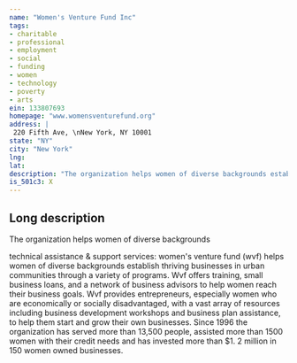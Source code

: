 ```yaml
---
name: "Women's Venture Fund Inc"
tags:
- charitable
- professional
- employment
- social
- funding
- women
- technology
- poverty
- arts
ein: 133807693
homepage: "www.womensventurefund.org"
address: |
 220 Fifth Ave, \nNew York, NY 10001
state: "NY"
city: "New York"
lng: 
lat: 
description: "The organization helps women of diverse backgrounds establish thriving businesses in urban communities. Wvf offers training,small business loans, technical assistance and a network of business advisors to help women reach their goals. "
is_501c3: X
---
```


## Long description

The organization helps women of diverse backgrounds
  
  technical assistance & support services: women's venture fund (wvf) helps women of diverse backgrounds establish thriving businesses in urban communities through a variety of programs. Wvf offers training, small business loans, and a network of business advisors to help women reach their business goals. Wvf provides entrepreneurs, especially women who are economically or socially disadvantaged, with a vast array of resources including business development workshops and business plan assistance, to help them start and grow their own businesses. Since 1996 the organization has served more than 13,500 people, assisted more than 1500 women with their credit needs and has invested more than $1. 2 million in 150 women owned businesses. 
